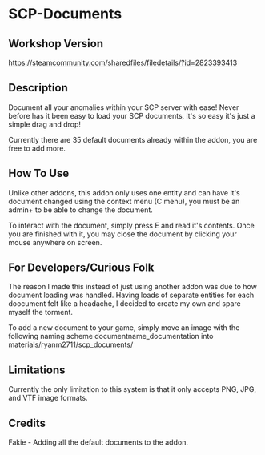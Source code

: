 # SCP-Documents

## Workshop Version
https://steamcommunity.com/sharedfiles/filedetails/?id=2823393413

## Description
Document all your anomalies within your SCP server with ease! Never before has it been easy to load your SCP documents, it's so easy it's just a simple drag and drop!

Currently there are 35 default documents already within the addon, you are free to add more.

## How To Use
Unlike other addons, this addon only uses one entity and can have it's document changed using the context menu (C menu), you must be an admin+ to be able to change the document.

To interact with the document, simply press E and read it's contents. Once you are finished with it, you may close the document by clicking your mouse anywhere on screen.

## For Developers/Curious Folk
The reason I made this instead of just using another addon was due to how document loading was handled. Having loads of separate entities for each doocument felt like a headache, I decided to create my own and spare myself the torment.

To add a new document to your game, simply move an image with the following naming scheme documentname_documentation into materials/ryanm2711/scp_documents/

## Limitations
Currently the only limitation to this system is that it only accepts PNG, JPG, and VTF image formats.

## Credits
Fakie - Adding all the default documents to the addon.
